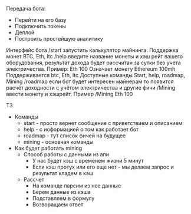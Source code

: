 Передача бота:
- Перейти на его базу
- Подключить токены
- Деплой
- Построить простейшую аналитику

Интерфейс бота
/start запустить калькулятор майнинга. Поддержка монет BTC, Eth, ltc
/help введите название монеты и хэш рейт вашего оборудования, результат дохода будет рассчитан за сутки без учёта электричества. Пример:
Eth 100
Означает монету Ethereum 100mh
Поддерживается btc, Eth, ltc
Доступные команды
Start, help, roadmap, Mining 
/roadmap если бот будет интересен майнерам то появится расчёт доходности с учётом электричества и другие фичи
/Mining  ввести монету и хэшрейт. Пример /Mining Eth 100

ТЗ
- Команды
    - start - просто вернет сообщение с приветствием и описанием
    - help - с иоформацией о том как работает бот
    - roadmap - тут список фичей на будущее 
    - mining - основная команды
- Как будет работать mining
    - Способ работы с данными из апи
        - У нас будет кэш с временем жизни 5 минут
        - Если кэш протух или его еще нет - мы делаем запрос и результат кладем в кэш
    - Рассчет
        - На команде парсим из нее данные
        - Берем данные из кэша
        - Подставляем в формулу
        - Возворащаем ответ
    